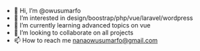 - 👋 Hi, I’m @owusumarfo
- 👀 I’m interested in design/boostrap/php/vue/laravel/wordpress
- 🌱 I’m currently learning advanced topics on vue
- 💞️ I’m looking to collaborate on all projects
- 📫 How to reach me nanaowusumarfo@gmail.com

<!---
owusumarfo/owusumarfo is a ✨ special ✨ repository because its `README.md` (this file) appears on your GitHub profile.
You can click the Preview link to take a look at your changes.
--->
